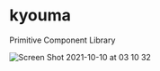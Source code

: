 # kyouma
Primitive Component Library

![Screen Shot 2021-10-10 at 03 10 32](https://user-images.githubusercontent.com/7110136/136676877-e100cdc4-df61-44bf-bb67-4cd3143b893e.png)
